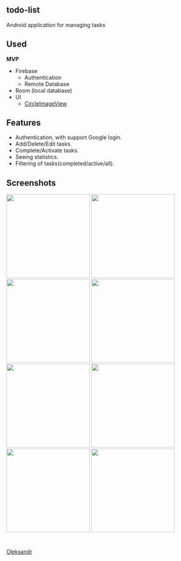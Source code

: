 ## todo-list
Android application for managing tasks

## Used
**MVP**
- Firebase 
  - Authentication
  - Remote Database
- Room (local database)
- UI
  - [CircleImageView](https://github.com/hdodenhof/CircleImageView)

## Features
- Authentication, with support Google login.
- Add/Delete/Edit tasks.
- Complete/Activate tasks.
- Seeing statistics.
- Filtering of tasks(completed/active/all).

## Screenshots
<div>
<img src="https://drive.google.com/uc?export=view&id=1Yno1mmfCBuRtJuJ_gOaVe5fLm-jQr6df" width="218">
<img src="https://drive.google.com/uc?export=view&id=1VMoy17j4wkE8iMcraYXYm5Z6w3hevVlT" width="218">
<img src="https://drive.google.com/uc?export=view&id=1QyUZJhvmEvHIyiF_-1IL1SjXGyBBJxT_" width="218">
<img src="https://drive.google.com/uc?export=view&id=1YsBH-Zgc6VAmzN0PheGMqmE5fXt-KHQ4" width="218">
<img src="https://drive.google.com/uc?export=view&id=1Uz0Eaa2i-Mzt66xLD6csmor5nJbuwE4_" width="218">
<img src="https://drive.google.com/uc?export=view&id=1d_h_3TRnp5jpSkqFeixvdSnFe6kztHYH" width="218">
<img src="https://drive.google.com/uc?export=view&id=1jmdOJRwm0jzA4fts_lQ-hNb-GcdXw4Y8" width="218">
<img src="https://drive.google.com/uc?export=view&id=1B9UMSIytG5R0lqR_0GUPjPWloMYekOZl" width="218">
</div>

#
[Oleksandr](https://github.com/SashaCube)
